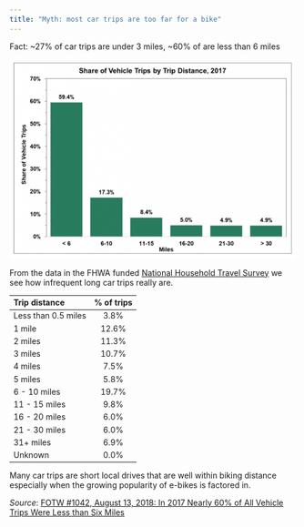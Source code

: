 ```yaml
---
title: "Myth: most car trips are too far for a bike"
---
```


Fact: ~27% of car trips are under 3 miles, ~60% of are less than 6 miles

![histogram of trip length](/images/img/myth-busting/trip-length-histogram.png)

From the data in the FHWA funded [National Household Travel Survey](https://nhts.ornl.gov/) we see how infrequent long
car trips really are.

| Trip distance       | % of trips |
|:--------------------|:----------:|
| Less than 0.5 miles |    3.8%    | 
| 1 mile              |   12.6%    | 
| 2 miles             |   11.3%    |
| 3 miles             |   10.7%    |
| 4 miles             |    7.5%    |
| 5 miles             |    5.8%    |
| 6 - 10 miles        |   19.7%    |
| 11 - 15 miles       |    9.8%    |
| 16 - 20 miles       |    6.0%    |
| 21 - 30 miles       |    6.0%    |
| 31+ miles           |    6.9%    |
| Unknown             | 0.0% |

Many car trips are short local drives that are well within biking distance especially when the growing popularity of
e-bikes is factored in.

_Source_: [FOTW #1042, August 13, 2018: In 2017 Nearly 60% of All Vehicle Trips Were Less than Six Miles](https://www.energy.gov/eere/vehicles/articles/fotw-1042-august-13-2018-2017-nearly-60-all-vehicle-trips-were-less-six)